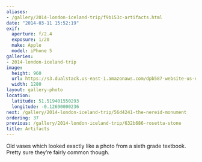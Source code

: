 ```yaml
---
aliases:
- /gallery/2014-london-iceland-trip/f9b153c-artifacts.html
date: "2014-03-11 15:52:19"
exif:
  aperture: f/2.4
  exposure: 1/20
  make: Apple
  model: iPhone 5
galleries:
- 2014-london-iceland-trip
image:
  height: 960
  url: https://s3.dualstack.us-east-1.amazonaws.com/dpb587-website-us-east-1/asset/gallery/2014-london-iceland-trip/f9b153c-artifacts~1280.jpg
  width: 1280
layout: gallery-photo
location:
  latitude: 51.519401550293
  longitude: -0.12690000236
next: /gallery/2014-london-iceland-trip/56d4241-the-nereid-monument
ordering: 37
previous: /gallery/2014-london-iceland-trip/632b686-rosetta-stone
title: Artifacts
---
```


Old vases which looked exactly like a photo from a sixth grade textbook. Pretty sure they’re fairly common though.

